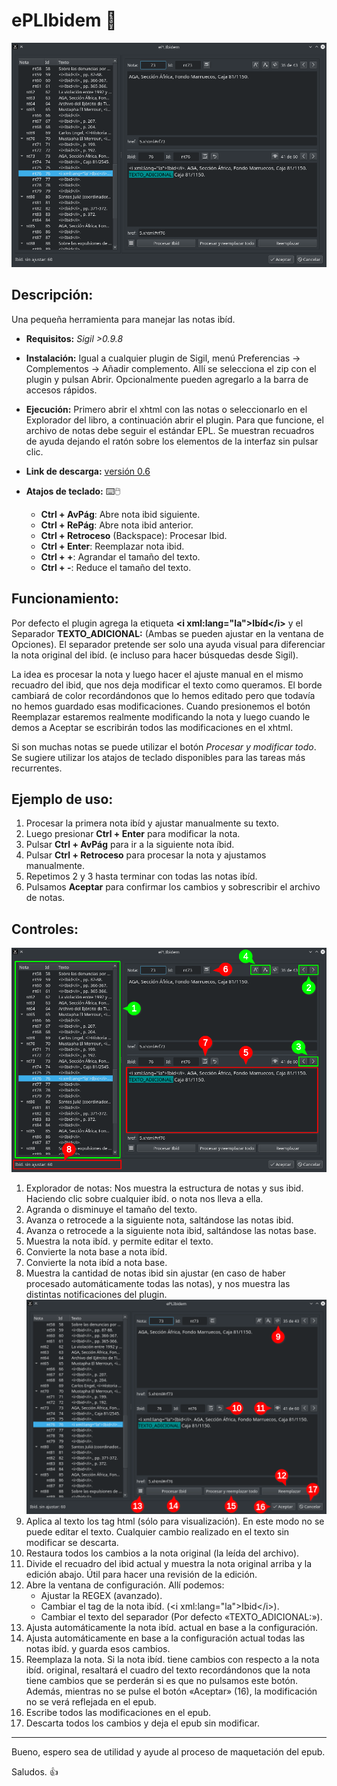# **ePLIbidem** :book:
![ePLIbidem](docs/01.png?raw=true "ePLIbidem")

## **Descripción:**
Una pequeña herramienta para manejar las notas ibíd.

* **Requisitos:** _Sigil >0.9.8_

* **Instalación:** Igual a cualquier plugin de Sigil, menú Preferencias → Complementos → Añadir complemento. Allí se selecciona el zip con el plugin y pulsan Abrir. Opcionalmente pueden agregarlo a la barra de accesos rápidos.

* **Ejecución:** Primero abrir el xhtml con las notas o seleccionarlo en el Explorador del libro, a continuación abrir el plugin. Para que funcione, el archivo de notas debe seguir el estándar EPL. Se muestran recuadros de ayuda dejando el ratón sobre los elementos de la interfaz sin pulsar clic.

* **Link de descarga:** [versión 0.6](https://github.com/polirritmico/ePLIbidem/releases/tag/0.6)

* **Atajos de teclado:** :keyboard::computer_mouse:
    * **Ctrl + AvPág**: Abre nota ibid siguiente.
    * **Ctrl + RePág**: Abre nota ibid anterior.
    * **Ctrl + Retroceso** (Backspace): Procesar Ibid.
    * **Ctrl + Enter**: Reemplazar nota ibid.
    * **Ctrl + +**: Agrandar el tamaño del texto.
    * **Ctrl + -**: Reduce el tamaño del texto.

## **Funcionamiento:**
Por defecto el plugin agrega la etiqueta **\<i xml:lang="la">Ibíd\</i>** y el Separador **TEXTO_ADICIONAL:** (Ambas se pueden ajustar en la ventana de Opciones). El separador pretende ser solo una ayuda visual para diferenciar la nota original del ibíd. (e incluso para hacer búsquedas desde Sigil).

La idea es procesar la nota y luego hacer el ajuste manual en el mismo recuadro del ibid, que nos deja modificar el texto como queramos. El borde cambiará de color recordándonos que lo hemos editado pero que todavía no hemos guardado esas modificaciones. Cuando presionemos el botón Reemplazar estaremos realmente modificando la nota y luego cuando le demos a Aceptar se escribirán todos las modificaciones en el xhtml.

Si son muchas notas se puede utilizar el botón _Procesar y modificar todo_.
Se sugiere utilizar los atajos de teclado disponibles para las tareas más recurrentes.

## **Ejemplo de uso:**
1. Procesar la primera nota ibíd y ajustar manualmente su texto.
1. Luego presionar **Ctrl + Enter** para modificar la nota.
1. Pulsar **Ctrl + AvPág** para ir a la siguiente nota íbid.
1. Pulsar **Ctrl + Retroceso** para procesar la nota y ajustamos manualmente.
1. Repetimos 2 y 3 hasta terminar con todas las notas ibíd.
1. Pulsamos **Aceptar** para confirmar los cambios y sobrescribir el archivo de notas.

## **Controles:**
![Navigation](docs/02.png?raw=true "ePLIbidem")
1. Explorador de notas: Nos muestra la estructura de notas y sus ibid. Haciendo clic sobre cualquier ibíd. o nota nos lleva a ella.
1. Agranda o disminuye el tamaño del texto.
1. Avanza o retrocede a la siguiente nota, saltándose las notas ibid.
1. Avanza o retrocede a la siguiente nota ibid, saltándose las notas base.
1. Muestra la nota ibíd. y permite editar el texto.
1. Convierte la nota base a nota ibíd.
1. Convierte la nota ibíd a nota base.
1. Muestra la cantidad de notas ibid sin ajustar (en caso de haber procesado automáticamente todas las notas), y nos muestra las distintas notificaciones del plugin.
![Edit](docs/03.png?raw=true "ePLIbidem")
1. Aplica al texto los tag html (sólo para visualización). En este modo no se puede editar el texto. Cualquier cambio realizado en el texto sin modificar se descarta.
1. Restaura todos los cambios a la nota original (la leída del archivo).
1. Divide el recuadro del ibid actual y muestra la nota original arriba y la edición abajo. Útil para hacer una revisión de la edición.
1. Abre la ventana de configuración. Allí podemos:
   - Ajustar la REGEX (avanzado).
   - Cambiar el tag de la nota ibíd. (\<i xml:lang="la">Ibid\</i>).
   - Cambiar el texto del separador (Por defecto «TEXTO_ADICIONAL:»).
1. Ajusta automáticamente la nota ibíd. actual en base a la configuración.
1. Ajusta automáticamente en base a la configuración actual todas las notas ibíd. y guarda esos cambios.
1. Reemplaza la nota. Si la nota ibíd. tiene cambios con respecto a la nota ibíd. original, resaltará el cuadro del texto recordándonos que la nota tiene cambios que se perderán si es que no pulsamos este botón.
Además, mientras no se pulse el botón «Aceptar» (16), la modificación no se verá reflejada en el epub.
1. Escribe todos las modificaciones en el epub.
1. Descarta todos los cambios y deja el epub sin modificar.

---------------------------------------------

Bueno, espero sea de utilidad y ayude al proceso de maquetación del epub.

Saludos. :thumbsup:

